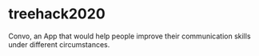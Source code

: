 # treehack2020
Convo, an App that would help people improve their communication skills under different circumstances.
